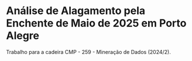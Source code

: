 Análise de Alagamento pela Enchente de Maio de 2025 em Porto Alegre
===================================================================

Trabalho para a cadeira CMP - 259 - Mineração de Dados (2024/2).
